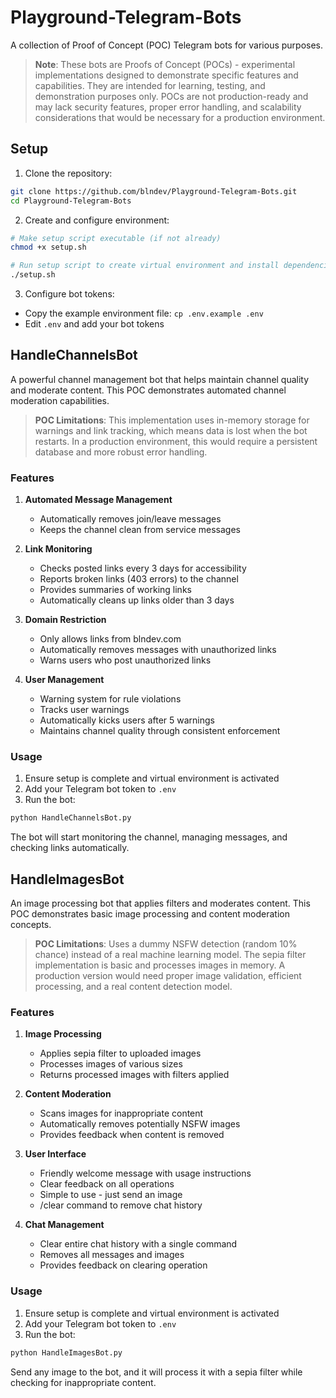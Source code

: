 # Playground-Telegram-Bots

A collection of Proof of Concept (POC) Telegram bots for various purposes.

> **Note**: These bots are Proofs of Concept (POCs) - experimental implementations designed to demonstrate specific features and capabilities. They are intended for learning, testing, and demonstration purposes only. POCs are not production-ready and may lack security features, proper error handling, and scalability considerations that would be necessary for a production environment.

## Setup

1. Clone the repository:
```bash
git clone https://github.com/blndev/Playground-Telegram-Bots.git
cd Playground-Telegram-Bots
```

2. Create and configure environment:
```bash
# Make setup script executable (if not already)
chmod +x setup.sh

# Run setup script to create virtual environment and install dependencies
./setup.sh
```

3. Configure bot tokens:
- Copy the example environment file: `cp .env.example .env`
- Edit `.env` and add your bot tokens

## HandleChannelsBot

A powerful channel management bot that helps maintain channel quality and moderate content. This POC demonstrates automated channel moderation capabilities.

> **POC Limitations**: This implementation uses in-memory storage for warnings and link tracking, which means data is lost when the bot restarts. In a production environment, this would require a persistent database and more robust error handling.

### Features

1. **Automated Message Management**
   - Automatically removes join/leave messages
   - Keeps the channel clean from service messages

2. **Link Monitoring**
   - Checks posted links every 3 days for accessibility
   - Reports broken links (403 errors) to the channel
   - Provides summaries of working links
   - Automatically cleans up links older than 3 days

3. **Domain Restriction**
   - Only allows links from blndev.com
   - Automatically removes messages with unauthorized links
   - Warns users who post unauthorized links

4. **User Management**
   - Warning system for rule violations
   - Tracks user warnings
   - Automatically kicks users after 5 warnings
   - Maintains channel quality through consistent enforcement

### Usage

1. Ensure setup is complete and virtual environment is activated
2. Add your Telegram bot token to `.env`
3. Run the bot:
```bash
python HandleChannelsBot.py
```

The bot will start monitoring the channel, managing messages, and checking links automatically.

## HandleImagesBot

An image processing bot that applies filters and moderates content. This POC demonstrates basic image processing and content moderation concepts.

> **POC Limitations**: Uses a dummy NSFW detection (random 10% chance) instead of a real machine learning model. The sepia filter implementation is basic and processes images in memory. A production version would need proper image validation, efficient processing, and a real content detection model.

### Features

1. **Image Processing**
   - Applies sepia filter to uploaded images
   - Processes images of various sizes
   - Returns processed images with filters applied

2. **Content Moderation**
   - Scans images for inappropriate content
   - Automatically removes potentially NSFW images
   - Provides feedback when content is removed

3. **User Interface**
   - Friendly welcome message with usage instructions
   - Clear feedback on all operations
   - Simple to use - just send an image
   - /clear command to remove chat history

4. **Chat Management**
   - Clear entire chat history with a single command
   - Removes all messages and images
   - Provides feedback on clearing operation

### Usage

1. Ensure setup is complete and virtual environment is activated
2. Add your Telegram bot token to `.env`
3. Run the bot:
```bash
python HandleImagesBot.py
```

Send any image to the bot, and it will process it with a sepia filter while checking for inappropriate content.
